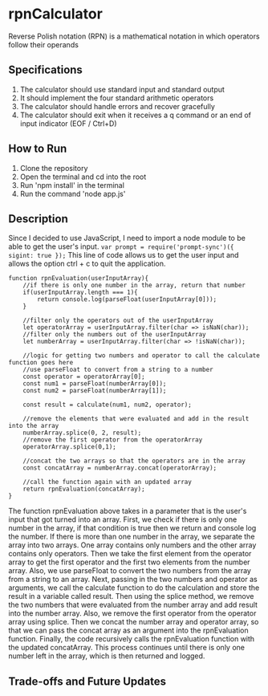 # rpnCalculator

Reverse Polish notation (RPN) is a mathematical notation in which operators follow their operands

## Specifications
1. The calculator should use standard input and standard output
2. It should implement the four standard arithmetic operators
3. The calculator should handle errors and recover gracefully
4. The calculator should exit when it receives a q command or an end of input indicator (EOF / Ctrl+D)

## How to Run
1. Clone the repository
2. Open the terminal and cd into the root
3. Run 'npm install' in the terminal
4. Run the command 'node app.js'

## Description
Since I decided to use JavaScript, I need to import a node module to be able to get the user's input. `var prompt = require('prompt-sync')({ sigint: true });` This line of code allows us to get the user input and allows the option ctrl + c to quit the application.

```
function rpnEvaluation(userInputArray){
    //if there is only one number in the array, return that number
    if(userInputArray.length === 1){
        return console.log(parseFloat(userInputArray[0]));
    }

    //filter only the operators out of the userInputArray
    let operatorArray = userInputArray.filter(char => isNaN(char));
    //filter only the numbers out of the userInputArray
    let numberArray = userInputArray.filter(char => !isNaN(char));
    
    //logic for getting two numbers and operator to call the calculate function goes here
    //use parseFloat to convert from a string to a number
    const operator = operatorArray[0];
    const num1 = parseFloat(numberArray[0]);
    const num2 = parseFloat(numberArray[1]);

    const result = calculate(num1, num2, operator);

    //remove the elements that were evaluated and add in the result into the array
    numberArray.splice(0, 2, result);
    //remove the first operator from the operatorArray
    operatorArray.splice(0,1);

    //concat the two arrays so that the operators are in the array
    const concatArray = numberArray.concat(operatorArray);

    //call the function again with an updated array
    return rpnEvaluation(concatArray);
}
```
The function rpnEvaluation above takes in a parameter that is the user's input that got turned into an array. First, we check if there is only one number in the array, if that condition is true then we return and console log the number. If there is more than one number in the array, we separate the array into two arrays. One array contains only numbers and the other array contains only operators. Then we take the first element from the operator array to get the first operator and the first two elements from the number array. Also, we use parseFloat to convert the two numbers from the array from a string to an array. Next, passing in the two numbers and operator as arguments, we call the calculate function to do the calculation and store the result in a variable called result. Then using the splice method, we remove the two numbers that were evaluated from the number array and add result into the number array. Also, we remove the first operator from the operator array using splice. Then we concat the number array and operator array, so that we can pass the concat array as an argument into the rpnEvaluation function. Finally, the code recursively calls the rpnEvaluation function with the updated concatArray. This process continues until there is only one number left in the array, which is then returned and logged.
## Trade-offs and Future Updates